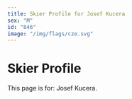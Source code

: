 ```yaml
---
title: Skier Profile for Josef Kucera
sex: "M"
id: "846"
image: "/img/flags/cze.svg" 
---
```


# Skier Profile

This page is for: Josef Kucera.
    